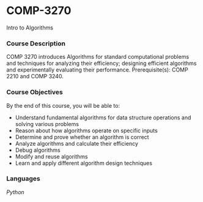 # COMP-3270
Intro to Algorithms

### Course Description
COMP 3270 introduces Algorithms for standard computational problems and techniques for analyzing their efficiency; designing efficient algorithms and experimentally evaluating their performance.
Prerequisite(s): COMP 2210 and COMP 3240.


### Course Objectives
By the end of this course, you will be able to:
- Understand fundamental algorithms for data structure operations and solving various problems
- Reason about how algorithms operate on specific inputs
- Determine and prove whether an algorithm is correct
- Analyze algorithms and calculate their efficiency
- Debug algorithms
- Modify and reuse algorithms
- Learn and apply different algorithm design techniques

### Languages
_Python_

